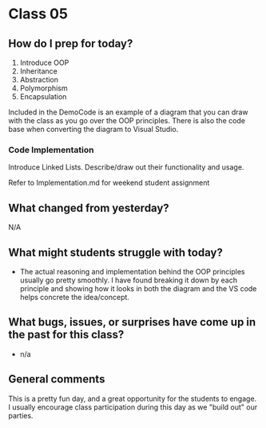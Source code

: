 # Class 05

## How do I prep for today?

1. Introduce OOP
1. Inheritance 
2. Abstraction
3. Polymorphism
4. Encapsulation

Included in the DemoCode is an example of a diagram that you can draw with the class as you 
go over the OOP principles. There is also the code base when converting the diagram to Visual Studio. 


### Code Implementation
Introduce Linked Lists. Describe/draw out their functionality and usage. 

Refer to Implementation.md for weekend student assignment

## What changed from yesterday? 
N/A

## What might students struggle with today? 
- The actual reasoning and implementation behind the OOP principles usually go pretty smoothly. I have found 
breaking it down by each principle and showing how it looks in both the diagram and the VS code helps concrete the idea/concept.

## What bugs, issues, or surprises have come up in the past for this class?
- n/a

## General comments
This is a pretty fun day, and a great opportunity for the students to engage. I usually encourage class participation
during this day as we "build out" our parties. 
